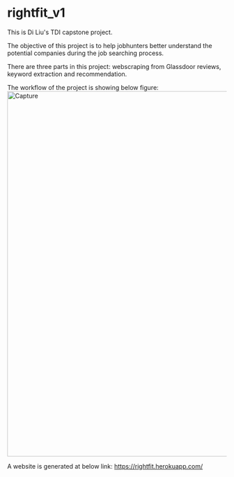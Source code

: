 # rightfit_v1

This is Di Liu's TDI capstone project.

The objective of this project is to help jobhunters better understand the potential companies during the job searching process.

There are three parts in this project: webscraping from Glassdoor reviews, keyword extraction and recommendation.

The workflow of the project is showing below figure:
<img width="838" alt="Capture" src="https://user-images.githubusercontent.com/40007543/58638746-771af600-82c3-11e9-8779-9682b4ad8213.PNG">

A website is generated at below link:
https://rightfit.herokuapp.com/

